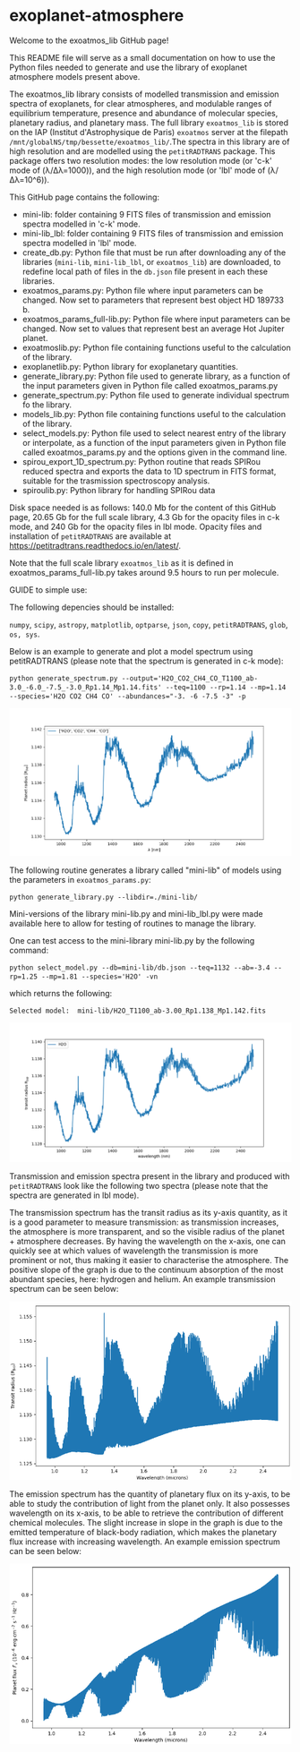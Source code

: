 # exoplanet-atmosphere

Welcome to the exoatmos_lib GitHub page! 

This README file will serve as a small documentation on how to use the Python files needed to generate and use the library  of exoplanet atmosphere models present above. 

The exoatmos_lib library consists of modelled transmission and emission spectra of exoplanets, for clear atmospheres, and modulable ranges of equilibrium temperature, presence and abundance of molecular species, planetary radius, and planetary mass. The full library `exoatmos_lib` is stored on the IAP (Institut d'Astrophysique de Paris) `exoatmos` server at the filepath `/mnt/globalNS/tmp/bessette/exoatmos_lib/`.The spectra in this library are of high resolution and are modelled using the `petitRADTRANS` package. This package offers two resolution modes: the low resolution mode (or 'c-k' mode of (λ/Δλ=1000)), and the high resolution mode (or 'lbl' mode of (λ/Δλ=10^6)). 

This GitHub page contains the following: 

- mini-lib: folder containing 9 FITS files of transmission and emission spectra modelled in 'c-k' mode.
- mini-lib_lbl: folder containing 9 FITS files of transmission and emission spectra modelled in 'lbl' mode.
- create_db.py: Python file that must be run after downloading any of the libraries (`mini-lib`, `mini-lib_lbl`, or `exoatmos_lib`) are downloaded, to redefine local path of files in the `db.json` file present in each these libraries. 
- exoatmos_params.py: Python file where input parameters can be changed. Now set to parameters that represent best object HD 189733 b. 
- exoatmos_params_full-lib.py: Python file where input parameters can be changed. Now set to values that represent best an average Hot Jupiter planet. 
- exoatmoslib.py: Python file containing functions useful to the calculation of the library. 
- exoplanetlib.py: Python library for exoplanetary quantities.
- generate_library.py: Python file used to generate library, as a function of the input parameters given in Python file called exoatmos_params.py
- generate_spectrum.py: Python file used to generate individual spectrum fo the library. 
- models_lib.py: Python file containing functions useful to the calculation of the library. 
- select_models.py: Python file used to select nearest entry of the library or interpolate, as a function of the input parameters given in Python file called exoatmos_params.py and the options given in the command line. 
- spirou_export_1D_spectrum.py: Python routine that reads SPIRou reduced spectra and exports the data to 1D spectrum in FITS format, suitable for the trasmission spectroscopy analysis.
- spiroulib.py: Python library for handling SPIRou data

Disk space needed is as follows: 140.0 Mb for the content of this GitHub page, 20.65 Gb for the full scale library, 4.3 Gb for the opacity files in c-k mode, and 240 Gb for the opacity files in lbl mode. Opacity files and installation of `petitRADTRANS` are available at https://petitradtrans.readthedocs.io/en/latest/. 

Note that the full scale library `exoatmos_lib` as it is defined in exoatmos_params_full-lib.py takes around 9.5 hours to run per molecule. 


GUIDE to simple use:

The following depencies should be installed:

`numpy`, `scipy`, `astropy`, `matplotlib`, `optparse`, `json`, `copy`, `petitRADTRANS`, `glob`, `os, sys`.

Below is an example to generate and plot a model spectrum using petitRADTRANS (please note that the spectrum is generated in c-k mode):

```
python generate_spectrum.py --output='H2O_CO2_CH4_CO_T1100_ab-3.0_-6.0_-7.5_-3.0_Rp1.14_Mp1.14.fits' --teq=1100 --rp=1.14 --mp=1.14 --species='H2O CO2 CH4 CO' --abundances="-3. -6 -7.5 -3" -p
```
![Alt text](Figures/generate_spectrum_example.png?raw=true "Title")

The following routine generates a library called "mini-lib" of models using the parameters in `exoatmos_params.py`:

```
python generate_library.py --libdir=./mini-lib/
```

Mini-versions of the library mini-lib.py and mini-lib_lbl.py were made available here to allow for testing of routines to manage the library. 

One can test access to the mini-library mini-lib.py by the following command:

```
python select_model.py --db=mini-lib/db.json --teq=1132 --ab=-3.4 --rp=1.25 --mp=1.81 --species='H2O' -vn
```

which returns the following:

```
Selected model:  mini-lib/H2O_T1100_ab-3.00_Rp1.138_Mp1.142.fits
```

![Alt text](Figures/select_model_H2O.png?raw=true "Title")

Transmission and emission spectra present in the library and produced with `petitRADTRANS` look like the following two spectra (please note that the spectra are generated in lbl mode). 

The transmission spectrum has the transit radius as its y-axis quantity, as it is a good parameter to measure transmission: as transmission increases, the atmosphere is more transparent, and so the visible radius of the planet + atmosphere decreases. By having the wavelength on the x-axis, one can quickly see at which values of wavelength the transmission is more prominent or not, thus making it easier to characterise the atmosphere. The positive slope of the graph is due to the continuum absorption of the most abundant species, here: hydrogen and helium. An example transmission spectrum can be seen below: 

![Alt text](Figures/Transmission_lbl.png?raw=true "Title")

The emission spectrum has the quantity of planetary flux on its y-axis, to be able to study the contribution of light from the planet only. It also possesses wavelength on its x-axis, to be able to retrieve the contribution of different chemical molecules. The slight increase in slope in the graph is due to the emitted temperature of black-body radiation, which makes the planetary flux increase with increasing wavelength. An example emission spectrum can be seen below:

![Alt text](Figures/Emission_lbl.png?raw=true "Title")

